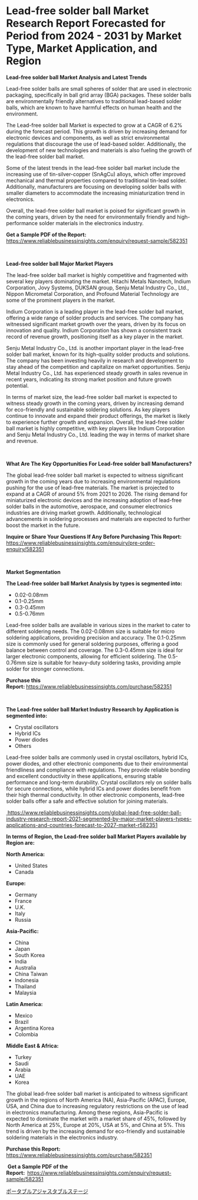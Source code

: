 <p><h1>Lead-free solder ball Market Research Report Forecasted for Period from 2024 -  2031 by Market Type, Market Application, and Region</h1></p><p><strong>Lead-free solder ball Market Analysis and Latest Trends</strong></p>
<p><p>Lead-free solder balls are small spheres of solder that are used in electronic packaging, specifically in ball grid array (BGA) packages. These solder balls are environmentally friendly alternatives to traditional lead-based solder balls, which are known to have harmful effects on human health and the environment.</p><p>The Lead-free solder ball Market is expected to grow at a CAGR of 6.2% during the forecast period. This growth is driven by increasing demand for electronic devices and components, as well as strict environmental regulations that discourage the use of lead-based solder. Additionally, the development of new technologies and materials is also fueling the growth of the lead-free solder ball market.</p><p>Some of the latest trends in the lead-free solder ball market include the increasing use of tin-silver-copper (SnAgCu) alloys, which offer improved mechanical and thermal properties compared to traditional tin-lead solder. Additionally, manufacturers are focusing on developing solder balls with smaller diameters to accommodate the increasing miniaturization trend in electronics.</p><p>Overall, the lead-free solder ball market is poised for significant growth in the coming years, driven by the need for environmentally friendly and high-performance solder materials in the electronics industry.</p></p>
<p><strong>Get a Sample PDF of the Report:&nbsp;</strong> <a href="https://www.reliablebusinessinsights.com/enquiry/request-sample/582351">https://www.reliablebusinessinsights.com/enquiry/request-sample/582351</a></p>
<p>&nbsp;</p>
<p><strong>Lead-free solder ball Major Market Players</strong></p>
<p><p>The lead-free solder ball market is highly competitive and fragmented with several key players dominating the market. Hitachi Metals Nanotech, Indium Corporation, Jovy Systems, DUKSAN group, Senju Metal Industry Co., Ltd., Nippon Micrometal Corporation, and Profound Material Technology are some of the prominent players in the market.</p><p>Indium Corporation is a leading player in the lead-free solder ball market, offering a wide range of solder products and services. The company has witnessed significant market growth over the years, driven by its focus on innovation and quality. Indium Corporation has shown a consistent track record of revenue growth, positioning itself as a key player in the market.</p><p>Senju Metal Industry Co., Ltd. is another important player in the lead-free solder ball market, known for its high-quality solder products and solutions. The company has been investing heavily in research and development to stay ahead of the competition and capitalize on market opportunities. Senju Metal Industry Co., Ltd. has experienced steady growth in sales revenue in recent years, indicating its strong market position and future growth potential.</p><p>In terms of market size, the lead-free solder ball market is expected to witness steady growth in the coming years, driven by increasing demand for eco-friendly and sustainable soldering solutions. As key players continue to innovate and expand their product offerings, the market is likely to experience further growth and expansion. Overall, the lead-free solder ball market is highly competitive, with key players like Indium Corporation and Senju Metal Industry Co., Ltd. leading the way in terms of market share and revenue.</p></p>
<p>&nbsp;</p>
<p><strong>What Are The Key Opportunities For Lead-free solder ball Manufacturers?</strong></p>
<p><p>The global lead-free solder ball market is expected to witness significant growth in the coming years due to increasing environmental regulations pushing for the use of lead-free materials. The market is projected to expand at a CAGR of around 5% from 2021 to 2026. The rising demand for miniaturized electronic devices and the increasing adoption of lead-free solder balls in the automotive, aerospace, and consumer electronics industries are driving market growth. Additionally, technological advancements in soldering processes and materials are expected to further boost the market in the future.</p></p>
<p><strong>Inquire or Share Your Questions If Any Before Purchasing This Report:</strong> <a href="https://www.reliablebusinessinsights.com/enquiry/pre-order-enquiry/582351">https://www.reliablebusinessinsights.com/enquiry/pre-order-enquiry/582351</a></p>
<p>&nbsp;</p>
<p><strong>Market Segmentation</strong></p>
<p><strong>The Lead-free solder ball Market Analysis by types is segmented into:</strong></p>
<p><ul><li>0.02-0.08mm</li><li>0.1-0.25mm</li><li>0.3-0.45mm</li><li>0.5-0.76mm</li></ul></p>
<p><p>Lead-free solder balls are available in various sizes in the market to cater to different soldering needs. The 0.02-0.08mm size is suitable for micro soldering applications, providing precision and accuracy. The 0.1-0.25mm size is commonly used for general soldering purposes, offering a good balance between control and coverage. The 0.3-0.45mm size is ideal for larger electronic components, allowing for efficient soldering. The 0.5-0.76mm size is suitable for heavy-duty soldering tasks, providing ample solder for stronger connections.</p></p>
<p><strong>Purchase this Report:&nbsp;</strong><a href="https://www.reliablebusinessinsights.com/purchase/582351">https://www.reliablebusinessinsights.com/purchase/582351</a></p>
<p>&nbsp;</p>
<p><strong>The Lead-free solder ball Market Industry Research by Application is segmented into:</strong></p>
<p><ul><li>Crystal oscillators</li><li>Hybrid ICs</li><li>Power diodes</li><li>Others</li></ul></p>
<p><p>Lead-free solder balls are commonly used in crystal oscillators, hybrid ICs, power diodes, and other electronic components due to their environmental friendliness and compliance with regulations. They provide reliable bonding and excellent conductivity in these applications, ensuring stable performance and long-term durability. Crystal oscillators rely on solder balls for secure connections, while hybrid ICs and power diodes benefit from their high thermal conductivity. In other electronic components, lead-free solder balls offer a safe and effective solution for joining materials.</p></p>
<p><a href="https://www.reliablebusinessinsights.com/global-lead-free-solder-ball-industry-research-report-2021-segmented-by-major-market-players-types-applications-and-countries-forecast-to-2027-market-r582351">&nbsp;https://www.reliablebusinessinsights.com/global-lead-free-solder-ball-industry-research-report-2021-segmented-by-major-market-players-types-applications-and-countries-forecast-to-2027-market-r582351</a></p>
<p><strong>In terms of Region, the Lead-free solder ball Market Players available by Region are:</strong></p>
<p>
    <p> <strong> North America: </strong>
        <ul>
            <li>United States</li>
            <li>Canada</li>
        </ul>
        </p> 
    <p> <strong> Europe: </strong>
        <ul>
            <li>Germany</li>
            <li>France</li>
            <li>U.K.</li>
            <li>Italy</li>
            <li>Russia</li>
        </ul>
        </p> 
    <p> <strong> Asia-Pacific: </strong>
        <ul>
            <li>China</li>
            <li>Japan</li>
            <li>South Korea</li>
            <li>India</li>
            <li>Australia</li>
            <li>China Taiwan</li>
            <li>Indonesia</li>
            <li>Thailand</li>
            <li>Malaysia</li>
        </ul>
        </p> 
    <p> <strong> Latin America: </strong>
        <ul>
            <li>Mexico</li>
            <li>Brazil</li>
            <li>Argentina Korea</li>
            <li>Colombia</li>
        </ul>
        </p> 
    <p> <strong> Middle East & Africa: </strong>
        <ul>
            <li>Turkey</li>
            <li>Saudi</li>
            <li>Arabia</li>
            <li>UAE</li>
            <li>Korea</li>
        </ul>
    </p>
    </p>
<p><p>The global lead-free solder ball market is anticipated to witness significant growth in the regions of North America (NA), Asia-Pacific (APAC), Europe, USA, and China due to increasing regulatory restrictions on the use of lead in electronics manufacturing. Among these regions, Asia-Pacific is expected to dominate the market with a market share of 45%, followed by North America at 25%, Europe at 20%, USA at 5%, and China at 5%. This trend is driven by the increasing demand for eco-friendly and sustainable soldering materials in the electronics industry.</p></p>
<p><strong>Purchase this Report: </strong><a href="https://www.reliablebusinessinsights.com/purchase/582351">https://www.reliablebusinessinsights.com/purchase/582351</a></p>
<p>&nbsp;<strong>Get a Sample PDF of the Report:&nbsp;&nbsp;</strong><a href="https://www.reliablebusinessinsights.com/enquiry/request-sample/582351">https://www.reliablebusinessinsights.com/enquiry/request-sample/582351</a></p>
<p><strong></strong></p>
<p><p><a href="https://github.com/SarahFahey88/Market-Research-Report-List-1/blob/main/858427595212.md">ポータブルアジャスタブルステージ</a></p></p>